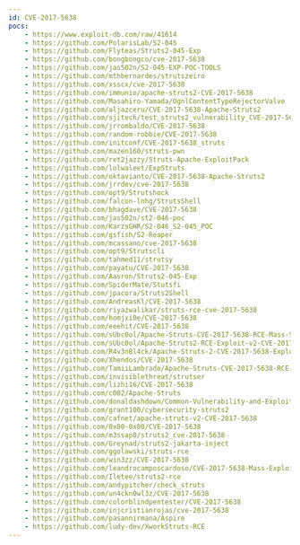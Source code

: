 ```yaml
---
id: CVE-2017-5638
pocs: 
    - https://www.exploit-db.com/raw/41614
    - https://github.com/PolarisLab/S2-045
    - https://github.com/Flyteas/Struts2-045-Exp
    - https://github.com/bongbongco/cve-2017-5638
    - https://github.com/jas502n/S2-045-EXP-POC-TOOLS
    - https://github.com/mthbernardes/strutszeiro
    - https://github.com/xsscx/cve-2017-5638
    - https://github.com/immunio/apache-struts2-CVE-2017-5638
    - https://github.com/Masahiro-Yamada/OgnlContentTypeRejectorValve
    - https://github.com/aljazceru/CVE-2017-5638-Apache-Struts2
    - https://github.com/sjitech/test_struts2_vulnerability_CVE-2017-5638
    - https://github.com/jrrombaldo/CVE-2017-5638
    - https://github.com/random-robbie/CVE-2017-5638
    - https://github.com/initconf/CVE-2017-5638_struts
    - https://github.com/mazen160/struts-pwn
    - https://github.com/ret2jazzy/Struts-Apache-ExploitPack
    - https://github.com/lolwaleet/ExpStruts
    - https://github.com/oktavianto/CVE-2017-5638-Apache-Struts2
    - https://github.com/jrrdev/cve-2017-5638
    - https://github.com/opt9/Strutshock
    - https://github.com/falcon-lnhg/StrutsShell
    - https://github.com/bhagdave/CVE-2017-5638
    - https://github.com/jas502n/st2-046-poc
    - https://github.com/KarzsGHR/S2-046_S2-045_POC
    - https://github.com/gsfish/S2-Reaper
    - https://github.com/mcassano/cve-2017-5638
    - https://github.com/opt9/Strutscli
    - https://github.com/tahmed11/strutsy
    - https://github.com/payatu/CVE-2017-5638
    - https://github.com/Aasron/Struts2-045-Exp
    - https://github.com/SpiderMate/Stutsfi
    - https://github.com/jpacora/Struts2Shell
    - https://github.com/AndreasKl/CVE-2017-5638
    - https://github.com/riyazwalikar/struts-rce-cve-2017-5638
    - https://github.com/homjxi0e/CVE-2017-5638
    - https://github.com/eeehit/CVE-2017-5638
    - https://github.com/sUbc0ol/Apache-Struts-CVE-2017-5638-RCE-Mass-Scanner
    - https://github.com/sUbc0ol/Apache-Struts2-RCE-Exploit-v2-CVE-2017-5638
    - https://github.com/R4v3nBl4ck/Apache-Struts-2-CVE-2017-5638-Exploit-
    - https://github.com/Xhendos/CVE-2017-5638
    - https://github.com/TamiiLambrado/Apache-Struts-CVE-2017-5638-RCE-Mass-Scanner
    - https://github.com/invisiblethreat/strutser
    - https://github.com/lizhi16/CVE-2017-5638
    - https://github.com/c002/Apache-Struts
    - https://github.com/donaldashdown/Common-Vulnerability-and-Exploit
    - https://github.com/grant100/cybersecurity-struts2
    - https://github.com/cafnet/apache-struts-v2-CVE-2017-5638
    - https://github.com/0x00-0x00/CVE-2017-5638
    - https://github.com/m3ssap0/struts2_cve-2017-5638
    - https://github.com/Greynad/struts2-jakarta-inject
    - https://github.com/ggolawski/struts-rce
    - https://github.com/win3zz/CVE-2017-5638
    - https://github.com/leandrocamposcardoso/CVE-2017-5638-Mass-Exploit
    - https://github.com/Iletee/struts2-rce
    - https://github.com/andypitcher/check_struts
    - https://github.com/un4ckn0wl3z/CVE-2017-5638
    - https://github.com/colorblindpentester/CVE-2017-5638
    - https://github.com/injcristianrojas/cve-2017-5638
    - https://github.com/pasannirmana/Aspire
    - https://github.com/ludy-dev/XworkStruts-RCE
---
```

